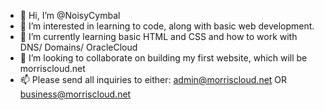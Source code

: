 - 👋 Hi, I’m @NoisyCymbal
- 👀 I’m interested in learning to code, along with basic web development.
- 🌱 I’m currently learning basic HTML and CSS and how to work with DNS/ Domains/ OracleCloud
- 💞️ I’m looking to collaborate on building my first website, which will be morriscloud.net
- 📫 Please send all inquiries to either: admin@morriscloud.net OR business@morriscloud.net
